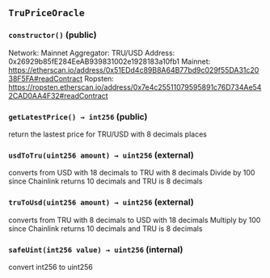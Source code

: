 ## `TruPriceOracle`






### `constructor()` (public)

Network: Mainnet
Aggregator: TRU/USD
Address: 0x26929b85fE284EeAB939831002e1928183a10fb1
Mainnet: https://etherscan.io/address/0x51EDd4c89B8A64B77bd9c029f55DA31c2038F5FA#readContract
Ropsten: https://ropsten.etherscan.io/address/0x7e4c25511079595891c76D734Ae542CAD0AA4F32#readContract



### `getLatestPrice() → int256` (public)



return the lastest price for TRU/USD with 8 decimals places


### `usdToTru(uint256 amount) → uint256` (external)



converts from USD with 18 decimals to TRU with 8 decimals
Divide by 100 since Chainlink returns 10 decimals and TRU is 8 decimals


### `truToUsd(uint256 amount) → uint256` (external)



converts from TRU with 8 decimals to USD with 18 decimals
Multiply by 100 since Chainlink returns 10 decimals and TRU is 8 decimals


### `safeUint(int256 value) → uint256` (internal)



convert int256 to uint256



